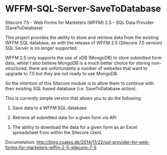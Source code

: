 WFFM-SQL-Server-SaveToDatabase
==============================

Sitecore 7.5 - Web Forms for Marketers (WFFM) 2.5 - SQL Data Provider (SaveToDatabase)

This project provides the ability to store and retrieve data from the existing WFFM SQL database, as with the release of WFFM 2.5 (Sitecore 7.5 version) SQL Server is no longer supported. 

WFFM 2.5 only supports the use of xDB (MongoDB) to store submitted form data, whilst I also believe MongoDB is a much better choice for storing non-structured, there are unfortunately a number of websites that want to upgrade to 7.5 but they are not ready to use MongoDB.

So the intention of this Sitecore module is to allow them to continue with their existing SQL based database (i.e. SaveToDatabase action).

This is currently simple version that allows you to do the following

1)	Save data to a WFFM SQL database

2)	Retrieve all submitted data for a given form via API

3)  The ability to download the data for a given form as an Excel spreadsheet from within the Sitecore client.

Documetation: http://blog.coates.dk/2014/11/22/sql-provider-for-web-forms-for-marketers-wffm-2-5-sitecore-7-5



